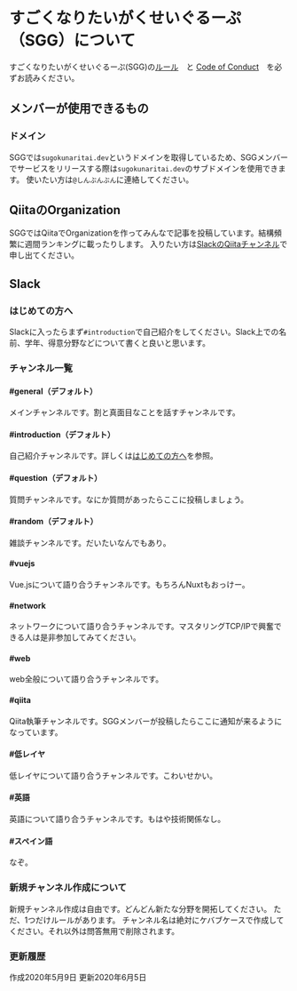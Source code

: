 # すごくなりたいがくせいぐるーぷ（SGG）について

すごくなりたいがくせいぐるーぷ(SGG)の[ルール](./GENERAL_RULES.md)　と [Code of Conduct](./CODE_OF_CONDUCT.md)　を必ずお読みください。

## メンバーが使用できるもの

### ドメイン

SGGでは`sugokunaritai.dev`というドメインを取得しているため、SGGメンバーでサービスをリリースする際は`sugokunaritai.dev`のサブドメインを使用できます。
使いたい方は`@しんぶんぶん`に連絡してください。

## QiitaのOrganization

SGGではQiitaでOrganizationを作ってみんなで記事を投稿しています。結構頻繁に週間ランキングに載ったりします。
入りたい方は[SlackのQiitaチャンネル](#qiita)で申し出てください。

## Slack

### はじめての方へ

Slackに入ったらまず`#introduction`で自己紹介をしてください。Slack上での名前、学年、得意分野などについて書くと良いと思います。

### チャンネル一覧

#### #general（デフォルト）

メインチャンネルです。割と真面目なことを話すチャンネルです。

#### #introduction（デフォルト）

自己紹介チャンネルです。詳しくは[はじめての方へ](#はじめての方へ)を参照。

#### #question（デフォルト）

質問チャンネルです。なにか質問があったらここに投稿しましょう。

#### #random（デフォルト）

雑談チャンネルです。だいたいなんでもあり。

#### #vuejs

Vue.jsについて語り合うチャンネルです。もちろんNuxtもおっけー。

#### #network

ネットワークについて語り合うチャンネルです。マスタリングTCP/IPで興奮できる人は是非参加してみてください。

#### #web

web全般について語り合うチャンネルです。

#### #qiita

Qiita執筆チャンネルです。SGGメンバーが投稿したらここに通知が来るようになっています。

#### #低レイヤ

低レイヤについて語り合うチャンネルです。こわいせかい。

#### #英語

英語について語り合うチャンネルです。もはや技術関係なし。

#### #スペイン語

なぞ。

### 新規チャンネル作成について

新規チャンネル作成は自由です。どんどん新たな分野を開拓してください。
ただ、1つだけルールがあります。
チャンネル名は絶対にケバブケースで作成してください。それ以外は問答無用で削除されます。

### 更新履歴

作成2020年5月9日
更新2020年6月5日
